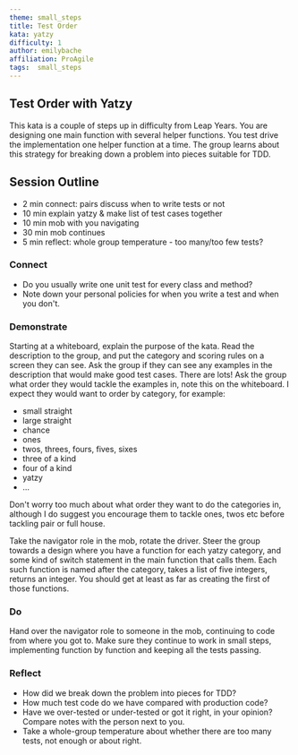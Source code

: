 ```yaml
---
theme: small_steps
title: Test Order
kata: yatzy
difficulty: 1
author: emilybache
affiliation: ProAgile
tags:  small_steps
---
```


Test Order with Yatzy
------------------------

This kata is a couple of steps up in difficulty from Leap Years. You are designing one main function with several helper functions. You test drive the implementation one helper function at a time. The group learns about this strategy for breaking down a problem into pieces suitable for TDD.

## Session Outline

* 2 min connect: pairs discuss when to write tests or not  
* 10 min explain yatzy & make list of test cases together  
* 10 min mob with you navigating  
* 30 min mob continues 
* 5 min reflect: whole group temperature - too many/too few tests?  

### Connect
- Do you usually write one unit test for every class and method? 
- Note down your personal policies for when you write a test and when you don't.
 
### Demonstrate
Starting at a whiteboard, explain the purpose of the kata. Read the description to the group, and put the category and scoring rules on a screen they can see. Ask the group if they can see any examples in the description that would make good test cases. There are lots! Ask the group what order they would tackle the examples in, note this on the whiteboard. I expect they would want to order by category, for example:

- small straight
- large straight
- chance
- ones
- twos, threes, fours, fives, sixes
- three of a kind
- four of a kind
- yatzy
- ...

Don't worry too much about what order they want to do the categories in, although I do suggest you encourage them to tackle ones, twos etc before tackling pair or full house.

Take the navigator role in the mob, rotate the driver. Steer the group towards a design where you have a function for each yatzy category, and some kind of switch statement in the main function that calls them. Each such function is named after the category, takes a list of five integers, returns an integer. You should get at least as far as creating the first of those functions.

### Do
Hand over the navigator role to someone in the mob, continuing to code from where you got to. Make sure they continue to work in small steps, implementing function by function and keeping all the tests passing.

### Reflect
- How did we break down the problem into pieces for TDD?
- How much test code do we have compared with production code?
- Have we over-tested or under-tested or got it right, in your opinion? Compare notes with the person next to you.
- Take a whole-group temperature about whether there are too many tests, not enough or about right.



